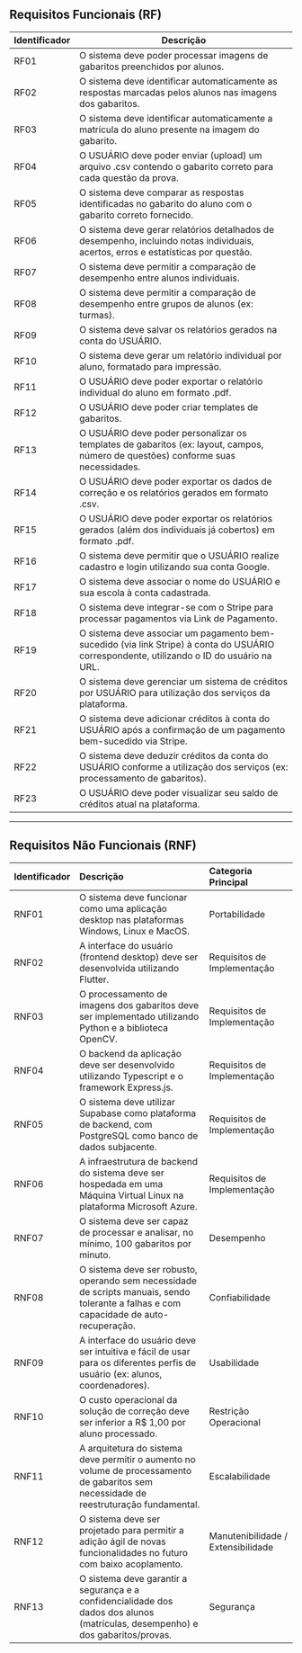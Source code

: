 ## Requisitos Funcionais (RF)

| Identificador | Descrição                                                                                                                          |
| ----- | -----------------------------------------------------------------------------------------------------------------------------------------  |
| RF01   | O sistema deve poder processar imagens de gabaritos preenchidos por alunos.                                                               |
| RF02   | O sistema deve identificar automaticamente as respostas marcadas pelos alunos nas imagens dos gabaritos.                                  |
| RF03   | O sistema deve identificar automaticamente a matrícula do aluno presente na imagem do gabarito.                                           |
| RF04   | O USUÁRIO deve poder enviar (upload) um arquivo .csv contendo o gabarito correto para cada questão da prova.                              |
| RF05   | O sistema deve comparar as respostas identificadas no gabarito do aluno com o gabarito correto fornecido.                                 |
| RF06   | O sistema deve gerar relatórios detalhados de desempenho, incluindo notas individuais, acertos, erros e estatísticas por questão.         |
| RF07   | O sistema deve permitir a comparação de desempenho entre alunos individuais.                                                              |
| RF08   | O sistema deve permitir a comparação de desempenho entre grupos de alunos (ex: turmas).                                                   |
| RF09   | O sistema deve salvar os relatórios gerados na conta do USUÁRIO.                                                                          |
| RF10   | O sistema deve gerar um relatório individual por aluno, formatado para impressão.                                                         |
| RF11   | O USUÁRIO deve poder exportar o relatório individual do aluno em formato .pdf.                                                            |
| RF12   | O USUÁRIO deve poder criar templates de gabaritos.                                                                                        |
| RF13   | O USUÁRIO deve poder personalizar os templates de gabaritos (ex: layout, campos, número de questões) conforme suas necessidades.          |
| RF14   | O USUÁRIO deve poder exportar os dados de correção e os relatórios gerados em formato .csv.                                               |
| RF15   | O USUÁRIO deve poder exportar os relatórios gerados (além dos individuais já cobertos) em formato .pdf.                                   |
| RF16   | O sistema deve permitir que o USUÁRIO realize cadastro e login utilizando sua conta Google.                                               |
| RF17   | O sistema deve associar o nome do USUÁRIO e sua escola à conta cadastrada.                                                                |
| RF18   | O sistema deve integrar-se com o Stripe para processar pagamentos via Link de Pagamento.                                                  |
| RF19   | O sistema deve associar um pagamento bem-sucedido (via link Stripe) à conta do USUÁRIO correspondente, utilizando o ID do usuário na URL. |
| RF20   | O sistema deve gerenciar um sistema de créditos por USUÁRIO para utilização dos serviços da plataforma.                                   |
| RF21   | O sistema deve adicionar créditos à conta do USUÁRIO após a confirmação de um pagamento bem-sucedido via Stripe.                          |
| RF22   | O sistema deve deduzir créditos da conta do USUÁRIO conforme a utilização dos serviços (ex: processamento de gabaritos).                  |
| RF23   | O USUÁRIO deve poder visualizar seu saldo de créditos atual na plataforma.                                                                |

-----------------------------------------------------------------------------------------------------------------------------------------------------------------------------------------------------

## Requisitos Não Funcionais (RNF)

| Identificador | Descrição                                                                                                                                 | Categoria Principal                   |
| :------------ | :-----------------------------------------------------------------------------------------------------------------------------------------| :------------------------------------ |
| RNF01         | O sistema deve funcionar como uma aplicação desktop nas plataformas Windows, Linux e MacOS.                                               | Portabilidade                         |
| RNF02         | A interface do usuário (frontend desktop) deve ser desenvolvida utilizando Flutter.                                                       | Requisitos de Implementação           |
| RNF03         | O processamento de imagens dos gabaritos deve ser implementado utilizando Python e a biblioteca OpenCV.                                   | Requisitos de Implementação           |
| RNF04         | O backend da aplicação deve ser desenvolvido utilizando Typescript e o framework Express.js.                                              | Requisitos de Implementação           |
| RNF05         | O sistema deve utilizar Supabase como plataforma de backend, com PostgreSQL como banco de dados subjacente.                               | Requisitos de Implementação           |
| RNF06         | A infraestrutura de backend do sistema deve ser hospedada em uma Máquina Virtual Linux na plataforma Microsoft Azure.                     | Requisitos de Implementação           |
| RNF07         | O sistema deve ser capaz de processar e analisar, no mínimo, 100 gabaritos por minuto.                                                    | Desempenho                            |
| RNF08         | O sistema deve ser robusto, operando sem necessidade de scripts manuais, sendo tolerante a falhas e com capacidade de auto-recuperação.   | Confiabilidade                        |
| RNF09         | A interface do usuário deve ser intuitiva e fácil de usar para os diferentes perfis de usuário (ex: alunos, coordenadores).               | Usabilidade                           |  
| RNF10         | O custo operacional da solução de correção deve ser inferior a R$ 1,00 por aluno processado.                                              | Restrição Operacional                 |
| RNF11         | A arquitetura do sistema deve permitir o aumento no volume de processamento de gabaritos sem necessidade de reestruturação fundamental.   | Escalabilidade                        |
| RNF12         | O sistema deve ser projetado para permitir a adição ágil de novas funcionalidades no futuro com baixo acoplamento.                        | Manutenibilidade / Extensibilidade    |  
| RNF13         | O sistema deve garantir a segurança e a confidencialidade dos dados dos alunos (matrículas, desempenho) e dos gabaritos/provas.           | Segurança                             |

